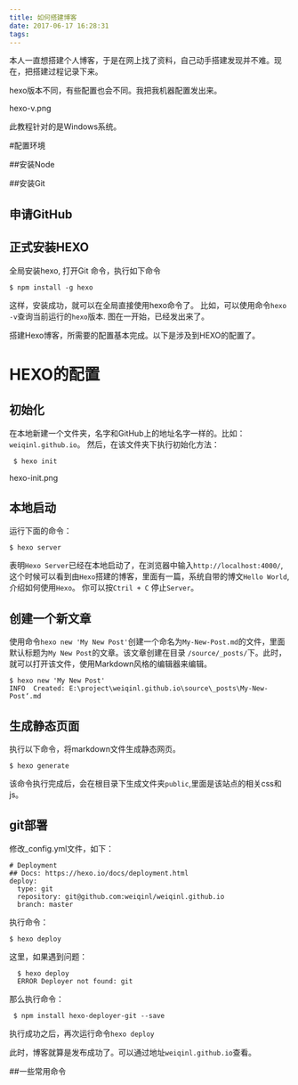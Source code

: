 ```yaml
---
title: 如何搭建博客
date: 2017-06-17 16:28:31
tags:
---
```

本人一直想搭建个人博客，于是在网上找了资料，自己动手搭建发现并不难。现在，把搭建过程记录下来。

hexo版本不同，有些配置也会不同。我把我机器配置发出来。

hexo-v.png

此教程针对的是Windows系统。

#配置环境

##安装Node

##安装Git

## 申请GitHub

## 正式安装HEXO

全局安装hexo, 打开Git 命令，执行如下命令

    $ npm install -g hexo 

这样，安装成功，就可以在全局直接使用hexo命令了。
比如，可以使用命令`hexo -v`查询当前运行的`hexo`版本.
图在一开始，已经发出来了。


搭建Hexo博客，所需要的配置基本完成。以下是涉及到HEXO的配置了。

# HEXO的配置

## 初始化
在本地新建一个文件夹，名字和GitHub上的地址名字一样的。比如： `weiqinl.github.io`。
然后，在该文件夹下执行初始化方法：

     $ hexo init

hexo-init.png

## 本地启动
运行下面的命令： 

    $ hexo server

表明`Hexo Server`已经在本地启动了，在浏览器中输入`http://localhost:4000/`,这个时候可以看到由`Hexo`搭建的博客，里面有一篇，系统自带的博文`Hello World`,介绍如何使用`Hexo`。
你可以按`Ctril + C` 停止`Server`。

## 创建一个新文章
使用命令`hexo new 'My New Post'`创建一个命名为`My-New-Post.md`的文件，里面默认标题为`My New Post`的文章。该文章创建在目录 `/source/_posts/`下。此时，就可以打开该文件，使用Markdown风格的编辑器来编辑。

    $ hexo new 'My New Post'
    INFO  Created: E:\project\weiqinl.github.io\source\_posts\My-New-Post‘.md


## 生成静态页面
执行以下命令，将markdown文件生成静态网页。

    $ hexo generate 

该命令执行完成后，会在根目录下生成文件夹`public`,里面是该站点的相关css和js。

## git部署

修改_config.yml文件，如下： 

    # Deployment
    ## Docs: https://hexo.io/docs/deployment.html
    deploy:
      type: git
      repository: git@github.com:weiqinl/weiqinl.github.io
      branch: master
执行命令：

    $ hexo deploy

  这里，如果遇到问题：
  
      $ hexo deploy
      ERROR Deployer not found: git
  
那么执行命令：

     $ npm install hexo-deployer-git --save

执行成功之后，再次运行命令`hexo deploy`

此时，博客就算是发布成功了。可以通过地址`weiqinl.github.io`查看。


##一些常用命令